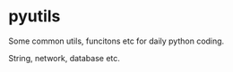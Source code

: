 # pyutils
Some common utils, funcitons etc for daily python coding.

String, network, database etc.
